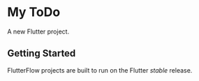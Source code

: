 # My ToDo

A new Flutter project.

## Getting Started

FlutterFlow projects are built to run on the Flutter _stable_ release.
